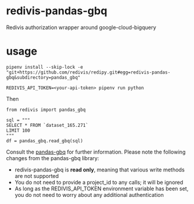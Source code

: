 # redivis-pandas-gbq
Redivis authorization wrapper around google-cloud-bigquery

# usage
```
pipenv install --skip-lock -e "git+https://github.com/redivis/redipy.git#egg=redivis-pandas-gbq&subdirectory=pandas_gbq"

REDIVIS_API_TOKEN=<your-api-token> pipenv run python
```
Then
```
from redivis import pandas_gbq

sql = """
SELECT * FROM `dataset_165.271`
LIMIT 100
"""
df = pandas_gbq.read_gbq(sql)
```

Consult the [pandas-gbq](https://pandas-gbq.readthedocs.io/en/latest/reading.html) for further information. Please note the following changes from the pandas-gbq library:
- redivis-pandas-gbq is **read only**, meaning that various write methods are not supported
- You do not need to provide a project_id to any calls; it will be ignored
- As long as the REDIVIS_API_TOKEN environment variable has been set, you do not need to worry about any additional authentication
